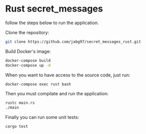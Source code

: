 # Rust secret_messages

follow the steps below to run the application.

Clone the repository:
```bash
git clone https://github.com/jabg97/secret_messages_rust.git
```

Build Docker's image:
```bash
docker-compose build
docker-compose up -d
```

When you want to have access to the source code, just run:
```bash
docker-compose exec rust bash
```

Then you must compilate and run the application:
```bash
rustc main.rs
./main
```

Finally you can run some unit tests:
```bash
cargo test
```